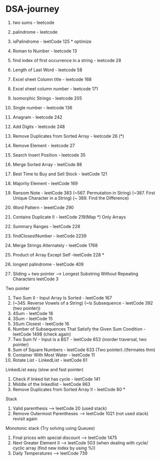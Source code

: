# DSA-journey
1) two sums - leetcode
2) palindrome - leetcode
3) isPalindrome - leetCode 125 * optimize
4) Roman to Number - leetcode 13
5) find index of first occurrence in a string - leetcode 28
6) Length of Last Word - leetcode 58
7) Excel sheet Column title - leetcode 168
8) Excel sheet column number -  leetcode 171
9) Isomorphic Strings - leetcode 205
10) Single number - leetcode 136
11) Anagram - leetcode 242
12) Add Digits - leetcode 248
13) Remove Duplicates from Sorted Array - leetcode 26 (*)
14) Remove Element - leetcode 27
15) Search Insert Position - leetcode 35
16) Merge Sorted Array - leetCode 88
17) Best Time to Buy and Sell Stock - leetCode 121
18) Majority Element - leetCode 169
19) Ransom Note - leetCode 383 (~567. Permutation in String) (~387. First Unique Character in a String) (~ 389. Find the Difference)
20) Word Pattern - leeetCode 290

24) Contains Duplicate II - leetCode 219(Map *)
    Only Arrays 
25) Summary Ranges - leetCode 228
26) findClosestNumber - leetCode 2239
27) Merge Strings Alternately - leetCode 1768
28) Product of Array Except Self -leetCode 228 *
29) longest palindrome - leetCode 409

31) Sliding + two pointer --> Longest Substring Without Repeating Characters leetCode 3

Two pointer
1) Two Sum II - Input Array Is Sorted - leetCode 167
2) (~345. Reverse Vowels of a String) (~Is Subsequence - leetCode 392 (two pointer))
3) 4Sum - leetCode 18
4) 3Sum - leetCode 15
5) 3Sum Closest - leetCode 16
6) Number of Subsequences That Satisfy the Given Sum Condition - leetCode 1498 (check again)
7)  Two Sum IV - Input is a BST - leetCode 653 (inorder traversal, two pointer)
8)  Sum of Square Numbers - leetCode 633 (Two pointer) /(fermates thm)
9)  Container With Most Water - leetCode 11
10)  Rotate List - LinkedList - leetCode 61

LinkedList easy (slow and fast pointer)
1) Check if linked list has cycle - leetCode 141
2) Middle of the linkedlist - leetCode 863
3)  Remove Duplicates from Sorted Array II - leetCode 80 *

Stack 
1) Valid parenthesis --> leetCode 20 (used stack) 
2) Remove Outermost Parentheses --> leetCode 1021 (not used stack) revisit again

Monotonic stack (Try solving using Queues)
1) Final prices with special discount --> leetCode 1475
2) Next Greater Element II --> leetCode 503 (when dealing with cycle/ cyclic array (find new index by using %))
3) Daily Temperatures --> leetCode 739


 

